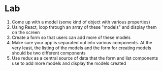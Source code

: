 # Lab

1. Come up with a model (some kind of object with various properties)
1. Using React, loop through an array of these "models" and display them on the screen
1. Create a form so that users can add more of these models
1. Make sure your app is separated out into various components.  At the very least, the listing of the models and the form for creating models should be two different components
1. Use redux as a central source of data that the form and list components use to add more models and display the models created
